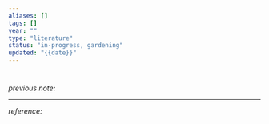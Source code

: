 ```yaml
---
aliases: []
tags: []
year: ""
type: "literature"
status: "in-progress, gardening"
updated: "{{date}}"
---
```


#  
_previous note:_

---

_reference:_ 